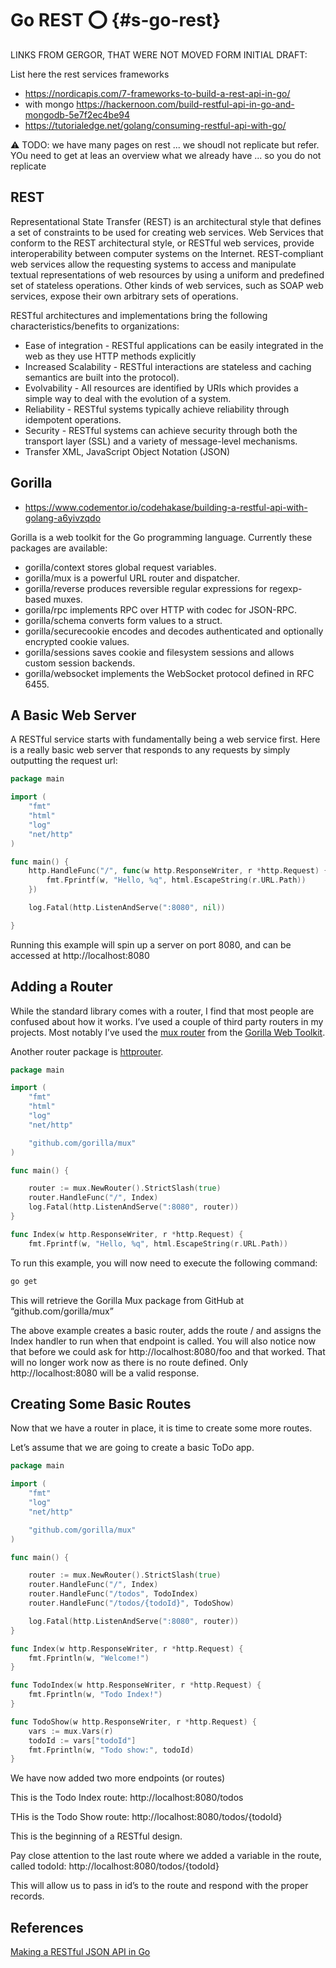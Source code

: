 # Go REST :o: {#s-go-rest}


LINKS FROM GERGOR, THAT WERE NOT MOVED FORM INITIAL DRAFT:

List here the rest services frameworks

* <https://nordicapis.com/7-frameworks-to-build-a-rest-api-in-go/>
* with mongo <https://hackernoon.com/build-restful-api-in-go-and-mongodb-5e7f2ec4be94>
* <https://tutorialedge.net/golang/consuming-restful-api-with-go/>




:warning: TODO: we have many pages on rest ... we shoudl not replicate
but refer. YOu need to get at leas an overview what we already have
... so you do not replicate 

## REST

Representational State Transfer (REST) is an architectural style that
defines a set of constraints to be used for creating web services. Web
Services that conform to the REST architectural style, or RESTful web
services, provide interoperability between computer systems on the
Internet. REST-compliant web services allow the requesting systems to
access and manipulate textual representations of web resources by
using a uniform and predefined set of stateless operations. Other
kinds of web services, such as SOAP web services, expose their own
arbitrary sets of operations.

RESTful architectures and implementations bring the following
characteristics/benefits to organizations:

* Ease of integration - RESTful applications can be easily integrated
  in the web as they use HTTP methods explicitly
* Increased Scalability - RESTful interactions are stateless and
  caching semantics are built into the protocol).
* Evolvability - All resources are identified by URIs which provides a
  simple way to deal with the evolution of a system.
* Reliability - RESTful systems typically achieve reliability through
  idempotent operations.
* Security - RESTful systems can achieve security through both the
  transport layer (SSL) and a variety of message-level mechanisms.
* Transfer XML, JavaScript Object Notation (JSON)


## Gorilla

* <https://www.codementor.io/codehakase/building-a-restful-api-with-golang-a6yivzqdo>



Gorilla is a web toolkit for the Go programming language. Currently
these packages are available:

* gorilla/context stores global request variables.
* gorilla/mux is a powerful URL router and dispatcher.
* gorilla/reverse produces reversible regular expressions for regexp-based muxes.
* gorilla/rpc implements RPC over HTTP with codec for JSON-RPC.
* gorilla/schema converts form values to a struct.
* gorilla/securecookie encodes and decodes authenticated and optionally encrypted cookie values.
* gorilla/sessions saves cookie and filesystem sessions and allows custom session backends.
* gorilla/websocket implements the WebSocket protocol defined in RFC 6455.

## A Basic Web Server

A RESTful service starts with fundamentally being a web service
first. Here is a really basic web server that responds to any requests
by simply outputting the request url:

```go
package main

import (
    "fmt"
    "html"
    "log"
    "net/http"
)

func main() {
    http.HandleFunc("/", func(w http.ResponseWriter, r *http.Request) {
        fmt.Fprintf(w, "Hello, %q", html.EscapeString(r.URL.Path))
    })

    log.Fatal(http.ListenAndServe(":8080", nil))

}
```


Running this example will spin up a server on port 8080, and can be
accessed at http://localhost:8080


## Adding a Router

While the standard library comes with a router, I find that most
people are confused about how it works. I’ve used a couple of third
party routers in my projects. Most notably I’ve used the
[mux router](http://www.gorillatoolkit.org/pkg/mux) from the
[Gorilla Web Toolkit](http://www.gorillatoolkit.org/).

Another router package is
[httprouter](https://github.com/julienschmidt/httprouter).

```go
package main

import (
    "fmt"
    "html"
    "log"
    "net/http"

    "github.com/gorilla/mux"
)

func main() {

    router := mux.NewRouter().StrictSlash(true)
    router.HandleFunc("/", Index)
    log.Fatal(http.ListenAndServe(":8080", router))
}

func Index(w http.ResponseWriter, r *http.Request) {
    fmt.Fprintf(w, "Hello, %q", html.EscapeString(r.URL.Path))
```

To run this example, you will now need to execute the following
command:

```bash
go get
```

This will retrieve the Gorilla Mux package from GitHub at
“github.com/gorilla/mux”

The above example creates a basic router, adds the route / and assigns
the Index handler to run when that endpoint is called. You will also
notice now that before we could ask for http://localhost:8080/foo and
that worked. That will no longer work now as there is no route
defined. Only http://localhost:8080 will be a valid response.

## Creating Some Basic Routes

Now that we have a router in place, it is time to create some more
routes.

Let’s assume that we are going to create a basic ToDo app.

```go
package main

import (
    "fmt"
    "log"
    "net/http"

    "github.com/gorilla/mux"
)

func main() {

    router := mux.NewRouter().StrictSlash(true)
    router.HandleFunc("/", Index)
    router.HandleFunc("/todos", TodoIndex)
    router.HandleFunc("/todos/{todoId}", TodoShow)

    log.Fatal(http.ListenAndServe(":8080", router))
}

func Index(w http.ResponseWriter, r *http.Request) {
    fmt.Fprintln(w, "Welcome!")
}

func TodoIndex(w http.ResponseWriter, r *http.Request) {
    fmt.Fprintln(w, "Todo Index!")
}

func TodoShow(w http.ResponseWriter, r *http.Request) {
    vars := mux.Vars(r)
    todoId := vars["todoId"]
    fmt.Fprintln(w, "Todo show:", todoId)
}
```

We have now added two more endpoints (or routes)

This is the Todo Index route: http://localhost:8080/todos

THis is the Todo Show route: http://localhost:8080/todos/{todoId}

This is the beginning of a RESTful design.

Pay close attention to the last route where we added a variable in the route, called todoId: http://localhost:8080/todos/{todoId}

This will allow us to pass in id’s to the route and respond with the proper records.


## References

[Making a RESTful JSON API in Go](https://thenewstack.io/make-a-restful-json-api-go/)



